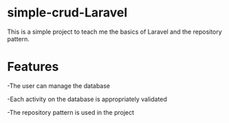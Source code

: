 # simple-crud-Laravel
This is a simple project to teach me the basics of Laravel and the repository pattern.

# Features

-The user can manage the database

-Each activity on the database is appropriately validated

-The repository pattern is used in the project
